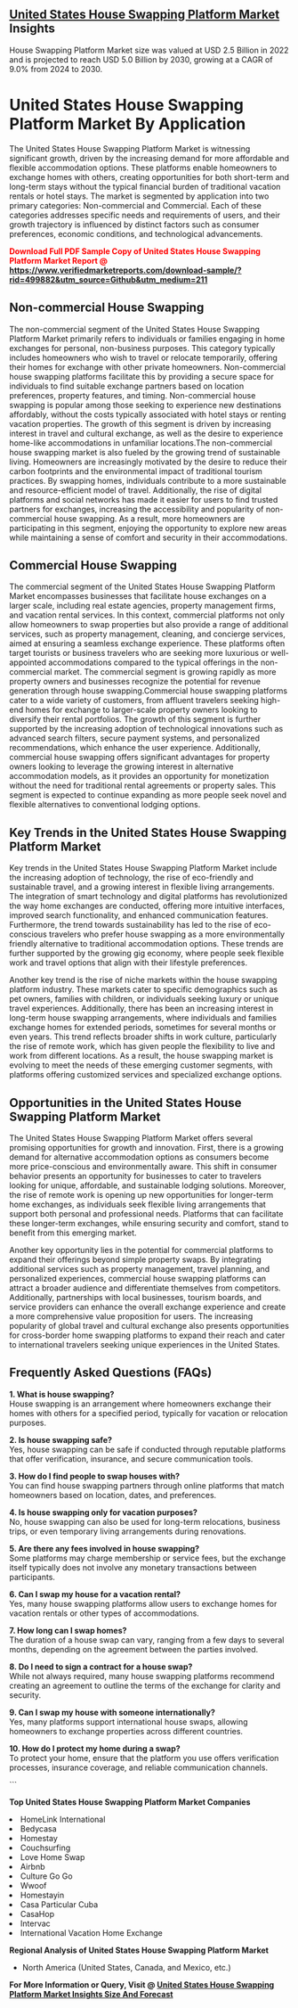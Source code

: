 <h2><a href="https://www.verifiedmarketreports.com/download-sample/?rid=499882&amp;utm_source=Github&amp;utm_medium=211" target="_blank">United States House Swapping Platform Market</a> Insights</h2><p>House Swapping Platform Market size was valued at USD 2.5 Billion in 2022 and is projected to reach USD 5.0 Billion by 2030, growing at a CAGR of 9.0% from 2024 to 2030.</p><p><h1>United States House Swapping Platform Market By Application</h1><p>The United States House Swapping Platform Market is witnessing significant growth, driven by the increasing demand for more affordable and flexible accommodation options. These platforms enable homeowners to exchange homes with others, creating opportunities for both short-term and long-term stays without the typical financial burden of traditional vacation rentals or hotel stays. The market is segmented by application into two primary categories: Non-commercial and Commercial. Each of these categories addresses specific needs and requirements of users, and their growth trajectory is influenced by distinct factors such as consumer preferences, economic conditions, and technological advancements. <strong><p><span class=""><span style="color: #ff0000;"><strong>Download Full PDF Sample Copy of United States House Swapping Platform Market Report</strong> @ </span><a href="https://www.verifiedmarketreports.com/download-sample/?rid=499882&amp;utm_source=Github&amp;utm_medium=211" target="_blank">https://www.verifiedmarketreports.com/download-sample/?rid=499882&amp;utm_source=Github&amp;utm_medium=211</a></span></p></strong></p><h2>Non-commercial House Swapping</h2><p>The non-commercial segment of the United States House Swapping Platform Market primarily refers to individuals or families engaging in home exchanges for personal, non-business purposes. This category typically includes homeowners who wish to travel or relocate temporarily, offering their homes for exchange with other private homeowners. Non-commercial house swapping platforms facilitate this by providing a secure space for individuals to find suitable exchange partners based on location preferences, property features, and timing. Non-commercial house swapping is popular among those seeking to experience new destinations affordably, without the costs typically associated with hotel stays or renting vacation properties. The growth of this segment is driven by increasing interest in travel and cultural exchange, as well as the desire to experience home-like accommodations in unfamiliar locations.The non-commercial house swapping market is also fueled by the growing trend of sustainable living. Homeowners are increasingly motivated by the desire to reduce their carbon footprints and the environmental impact of traditional tourism practices. By swapping homes, individuals contribute to a more sustainable and resource-efficient model of travel. Additionally, the rise of digital platforms and social networks has made it easier for users to find trusted partners for exchanges, increasing the accessibility and popularity of non-commercial house swapping. As a result, more homeowners are participating in this segment, enjoying the opportunity to explore new areas while maintaining a sense of comfort and security in their accommodations.</p><h2>Commercial House Swapping</h2><p>The commercial segment of the United States House Swapping Platform Market encompasses businesses that facilitate house exchanges on a larger scale, including real estate agencies, property management firms, and vacation rental services. In this context, commercial platforms not only allow homeowners to swap properties but also provide a range of additional services, such as property management, cleaning, and concierge services, aimed at ensuring a seamless exchange experience. These platforms often target tourists or business travelers who are seeking more luxurious or well-appointed accommodations compared to the typical offerings in the non-commercial market. The commercial segment is growing rapidly as more property owners and businesses recognize the potential for revenue generation through house swapping.Commercial house swapping platforms cater to a wide variety of customers, from affluent travelers seeking high-end homes for exchange to larger-scale property owners looking to diversify their rental portfolios. The growth of this segment is further supported by the increasing adoption of technological innovations such as advanced search filters, secure payment systems, and personalized recommendations, which enhance the user experience. Additionally, commercial house swapping offers significant advantages for property owners looking to leverage the growing interest in alternative accommodation models, as it provides an opportunity for monetization without the need for traditional rental agreements or property sales. This segment is expected to continue expanding as more people seek novel and flexible alternatives to conventional lodging options.</p><h2>Key Trends in the United States House Swapping Platform Market</h2><p>Key trends in the United States House Swapping Platform Market include the increasing adoption of technology, the rise of eco-friendly and sustainable travel, and a growing interest in flexible living arrangements. The integration of smart technology and digital platforms has revolutionized the way home exchanges are conducted, offering more intuitive interfaces, improved search functionality, and enhanced communication features. Furthermore, the trend towards sustainability has led to the rise of eco-conscious travelers who prefer house swapping as a more environmentally friendly alternative to traditional accommodation options. These trends are further supported by the growing gig economy, where people seek flexible work and travel options that align with their lifestyle preferences.</p><p>Another key trend is the rise of niche markets within the house swapping platform industry. These markets cater to specific demographics such as pet owners, families with children, or individuals seeking luxury or unique travel experiences. Additionally, there has been an increasing interest in long-term house swapping arrangements, where individuals and families exchange homes for extended periods, sometimes for several months or even years. This trend reflects broader shifts in work culture, particularly the rise of remote work, which has given people the flexibility to live and work from different locations. As a result, the house swapping market is evolving to meet the needs of these emerging customer segments, with platforms offering customized services and specialized exchange options.</p><h2>Opportunities in the United States House Swapping Platform Market</h2><p>The United States House Swapping Platform Market offers several promising opportunities for growth and innovation. First, there is a growing demand for alternative accommodation options as consumers become more price-conscious and environmentally aware. This shift in consumer behavior presents an opportunity for businesses to cater to travelers looking for unique, affordable, and sustainable lodging solutions. Moreover, the rise of remote work is opening up new opportunities for longer-term home exchanges, as individuals seek flexible living arrangements that support both personal and professional needs. Platforms that can facilitate these longer-term exchanges, while ensuring security and comfort, stand to benefit from this emerging market.</p><p>Another key opportunity lies in the potential for commercial platforms to expand their offerings beyond simple property swaps. By integrating additional services such as property management, travel planning, and personalized experiences, commercial house swapping platforms can attract a broader audience and differentiate themselves from competitors. Additionally, partnerships with local businesses, tourism boards, and service providers can enhance the overall exchange experience and create a more comprehensive value proposition for users. The increasing popularity of global travel and cultural exchange also presents opportunities for cross-border home swapping platforms to expand their reach and cater to international travelers seeking unique experiences in the United States.</p><h2>Frequently Asked Questions (FAQs)</h2><p><strong>1. What is house swapping?</strong><br>House swapping is an arrangement where homeowners exchange their homes with others for a specified period, typically for vacation or relocation purposes.</p><p><strong>2. Is house swapping safe?</strong><br>Yes, house swapping can be safe if conducted through reputable platforms that offer verification, insurance, and secure communication tools.</p><p><strong>3. How do I find people to swap houses with?</strong><br>You can find house swapping partners through online platforms that match homeowners based on location, dates, and preferences.</p><p><strong>4. Is house swapping only for vacation purposes?</strong><br>No, house swapping can also be used for long-term relocations, business trips, or even temporary living arrangements during renovations.</p><p><strong>5. Are there any fees involved in house swapping?</strong><br>Some platforms may charge membership or service fees, but the exchange itself typically does not involve any monetary transactions between participants.</p><p><strong>6. Can I swap my house for a vacation rental?</strong><br>Yes, many house swapping platforms allow users to exchange homes for vacation rentals or other types of accommodations.</p><p><strong>7. How long can I swap homes?</strong><br>The duration of a house swap can vary, ranging from a few days to several months, depending on the agreement between the parties involved.</p><p><strong>8. Do I need to sign a contract for a house swap?</strong><br>While not always required, many house swapping platforms recommend creating an agreement to outline the terms of the exchange for clarity and security.</p><p><strong>9. Can I swap my house with someone internationally?</strong><br>Yes, many platforms support international house swaps, allowing homeowners to exchange properties across different countries.</p><p><strong>10. How do I protect my home during a swap?</strong><br>To protect your home, ensure that the platform you use offers verification processes, insurance coverage, and reliable communication channels.</p>```</p><p><strong>Top United States House Swapping Platform Market Companies</strong></p><div data-test-id=""><p><li>HomeLink International</li><li> Bedycasa</li><li> Homestay</li><li> Couchsurfing</li><li> Love Home Swap</li><li> Airbnb</li><li> Culture Go Go</li><li> Wwoof</li><li> Homestayin</li><li> Casa Particular Cuba</li><li> CasaHop</li><li> Intervac</li><li> International Vacation Home Exchange</li></p><div><strong>Regional Analysis of&nbsp;United States House Swapping Platform Market</strong></div><ul><li dir="ltr"><p dir="ltr">North America&nbsp;(United States, Canada, and Mexico, etc.)</p></li></ul><p><strong>For More Information or Query, Visit @&nbsp;</strong><strong><a href="https://www.verifiedmarketreports.com/product/house-swapping-platform-market/?utm_source=Github&amp;utm_medium=211" target="_blank">United States House Swapping Platform Market Insights Size And Forecast</a></strong></p></div>
